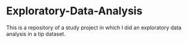 # Exploratory-Data-Analysis
This is a repository of a study project in which I did an exploratory data analysis in a tip dataset.
